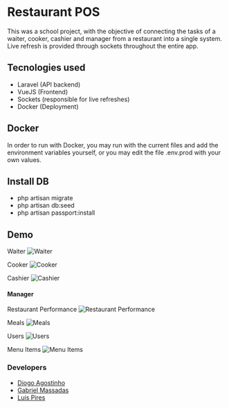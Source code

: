 # Restaurant POS
 
This was a school project, with the objective of connecting the tasks of a waiter, cooker, cashier and manager from a restaurant into a single system.
Live refresh is provided through sockets throughout the entire app.
 
 
## Tecnologies used
 
 - Laravel (API backend)
 - VueJS (Frontend)
 - Sockets (responsible for live refreshes)
 - Docker (Deployment)
 
 
## Docker
 
In order to run with Docker, you may run with the current files and add the environment variables yourself, or you may edit the file .env.prod with your own values.
 
 
## Install DB
 
 - php artisan migrate
 - php artisan db:seed
 - php artisan passport:install
 

## Demo

Waiter
![Waiter](https://github.com/G4brym/DAD/raw/master/demo/waiter.png)

Cooker
![Cooker](https://github.com/G4brym/DAD/raw/master/demo/cooker.png)

Cashier
![Cashier](https://github.com/G4brym/DAD/raw/master/demo/cashier.png)

#### Manager
Restaurant Performance
![Restaurant Performance](https://github.com/G4brym/DAD/raw/master/demo/manager_1.png)

Meals
![Meals](https://github.com/G4brym/DAD/raw/master/demo/manager_2.png)

Users
![Users](https://github.com/G4brym/DAD/raw/master/demo/manager_3.png)

Menu Items
![Menu Items](https://github.com/G4brym/DAD/raw/master/demo/manager_4.png)

 
### Developers
 
 - [Diogo Agostinho](https://github.com/Dinsi)
 - [Gabriel Massadas](https://github.com/G4brym)
 - [Luis Pires](https://github.com/LuisPires97)

